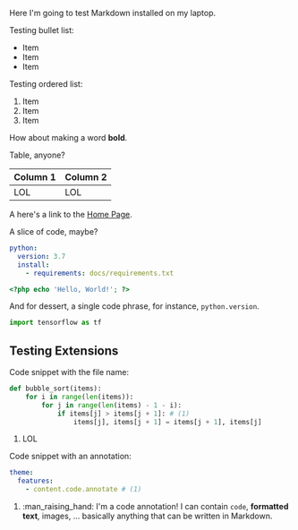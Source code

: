 Here I'm going to test Markdown installed on my laptop.

Testing bullet list:

* Item
* Item
* Item

Testing ordered list:

1. Item
1. Item
1. Item

How about making a word **bold**.

Table, anyone?

|Column 1|Column 2|
|--------|--------|
|LOL     |LOL     |

A here's a link to the [Home Page](index.md).

A slice of code, maybe?

``` yaml
python:
  version: 3.7
  install:
    - requirements: docs/requirements.txt
```

```php
<?php echo 'Hello, World!'; ?>
```

And for dessert, a single code phrase, for instance, `python.version`.

``` py
import tensorflow as tf
```


## Testing Extensions

Code snippet with the file name:

``` py title="bubble_sort.py"
def bubble_sort(items):
    for i in range(len(items)):
        for j in range(len(items) - 1 - i):
            if items[j] > items[j + 1]: # (1)
                items[j], items[j + 1] = items[j + 1], items[j]
```

1.  LOL


Code snippet with an annotation:

``` yaml
theme:
  features:
    - content.code.annotate # (1)
```

1.  :man_raising_hand: I'm a code annotation! I can contain `code`, __formatted
    text__, images, ... basically anything that can be written in Markdown.
